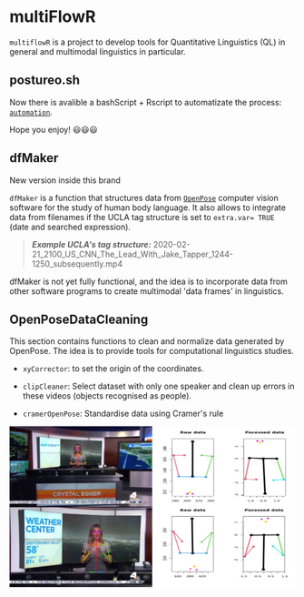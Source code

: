 # multiFlowR

`multiflowR` is a project to develop tools for Quantitative Linguistics (QL) in general and multimodal linguistics in particular.

## postureo.sh

Now there is avalible a bashScript + Rscript to automatizate the process:  [`automation`](https://github.com/daedalusLAB/multiFlowR/tree/main/automation). 

Hope you enjoy! :smiley::smiley::smiley: 


## dfMaker


New version inside this brand


`dfMaker` is a function that structures data from [`OpenPose`](https://github.com/CMU-Perceptual-Computing-Lab/openpose) computer vision software for the study of human body language. It also allows to integrate data from filenames if the UCLA tag structure is set to `extra.var= TRUE` (date and searched expression).

> ***Example UCLA's tag structure:*** 2020-02-21_2100_US_CNN_The_Lead_With_Jake_Tapper_1244-1250_subsequently.mp4

dfMaker is not yet fully functional, and the idea is to incorporate data from other software programs to create multimodal 'data frames' in linguistics.

## OpenPoseDataCleaning

This section contains functions to clean and normalize data generated by OpenPose. The idea is to provide tools for computational linguistics studies.

* `xyCorrector`: to set the origin of the coordinates.

* `clipCleaner`: Select dataset with only one speaker and clean up errors in these videos (objects recognised as people).

* `cramerOpenPose`: Standardise data using Cramer's rule 


 ![Before and After standarization](OpenPoseDataCleaning/functionsExamples/Before&After_Cramer.png)

